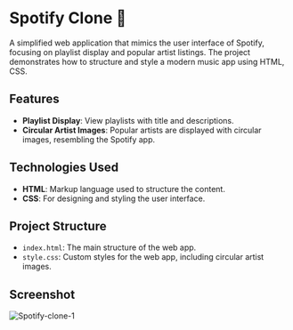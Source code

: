 # Spotify Clone 🎵

A simplified web application that mimics the user interface of Spotify, focusing on playlist display and popular artist listings. The project demonstrates how to structure and style a modern music app using HTML, CSS.

## Features
- **Playlist Display**: View playlists with title and descriptions.
- **Circular Artist Images**: Popular artists are displayed with circular images, resembling the Spotify app.

## Technologies Used
- **HTML**: Markup language used to structure the content.
- **CSS**: For designing and styling the user interface.
  
## Project Structure
- `index.html`: The main structure of the web app.
- `style.css`: Custom styles for the web app, including circular artist images.

## Screenshot
![Spotify-clone-1](https://github.com/user-attachments/assets/aa671425-9bd1-41e8-9001-cbf4c4510195)



